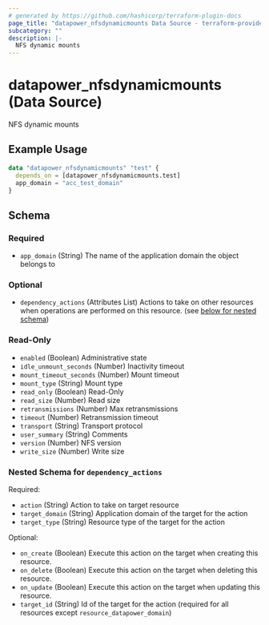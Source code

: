 ```yaml
---
# generated by https://github.com/hashicorp/terraform-plugin-docs
page_title: "datapower_nfsdynamicmounts Data Source - terraform-provider-datapower"
subcategory: ""
description: |-
  NFS dynamic mounts
---
```


# datapower_nfsdynamicmounts (Data Source)

NFS dynamic mounts

## Example Usage

```terraform
data "datapower_nfsdynamicmounts" "test" {
  depends_on = [datapower_nfsdynamicmounts.test]
  app_domain = "acc_test_domain"
}
```

<!-- schema generated by tfplugindocs -->
## Schema

### Required

- `app_domain` (String) The name of the application domain the object belongs to

### Optional

- `dependency_actions` (Attributes List) Actions to take on other resources when operations are performed on this resource. (see [below for nested schema](#nestedatt--dependency_actions))

### Read-Only

- `enabled` (Boolean) Administrative state
- `idle_unmount_seconds` (Number) Inactivity timeout
- `mount_timeout_seconds` (Number) Mount timeout
- `mount_type` (String) Mount type
- `read_only` (Boolean) Read-Only
- `read_size` (Number) Read size
- `retransmissions` (Number) Max retransmissions
- `timeout` (Number) Retransmission timeout
- `transport` (String) Transport protocol
- `user_summary` (String) Comments
- `version` (Number) NFS version
- `write_size` (Number) Write size

<a id="nestedatt--dependency_actions"></a>
### Nested Schema for `dependency_actions`

Required:

- `action` (String) Action to take on target resource
- `target_domain` (String) Application domain of the target for the action
- `target_type` (String) Resource type of the target for the action

Optional:

- `on_create` (Boolean) Execute this action on the target when creating this resource.
- `on_delete` (Boolean) Execute this action on the target when deleting this resource.
- `on_update` (Boolean) Execute this action on the target when updating this resource.
- `target_id` (String) Id of the target for the action (required for all resources except `resource_datapower_domain`)
